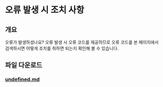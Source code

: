 # 오류 발생 시 조치 사항

## 개요

오류가 발생하셨나요? 오류 발생 시 오류 코드를 제공하므로 오류 코드를 본 페이지에서 검색하시면 어떻게 조치를 취하면 되는지 확인해 볼 수 있습니다.

## 파일 다운로드

### [undefined.md](undefined.md "mention")

